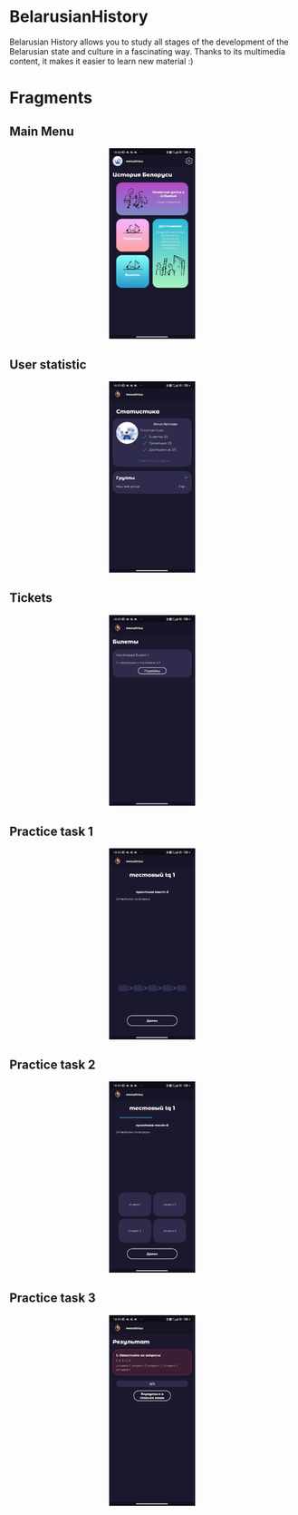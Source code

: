 # BelarusianHistory

Belarusian History allows you to study all stages of the development of the Belarusian state and culture in a fascinating way. Thanks to its multimedia content, it makes it easier to learn new material :)

# Fragments

## **Main Menu**

<p align="center">
<img  src="./img_readme/MenuFragment.jpg" width="30%">
</p>

## **User statistic**

<p align="center">
<img  src="./img_readme/StatisticFragment.jpg" width="30%">
</p>

## **Tickets**

<p align="center">
<img  src="./img_readme/TicketsFragment2.jpg" width="30%">
</p>

## **Practice task 1**

<p align="center">
<img  src="./img_readme/PracticeInfoFragment.jpg" width="30%">
</p>

## **Practice task 2**

<p align="center">
<img  src="./img_readme/TestFragment.jpg" width="30%">
</p>

## **Practice task 3**

<p align="center">
<img  src="./img_readme/Result.jpg" width="30%">
</p>
